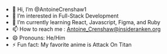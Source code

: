 - 👋 Hi, I’m @AntoineCrenshaw1
- 👀 I’m interested in Full-Stack Development
- 🌱 I’m currently learning React, Javascript, Figma, and Ruby
- 📫 How to reach me : Antoine_Crenshaw@insideranken.org
- 😄 Pronouns: He/Him
- ⚡ Fun fact: My favorite anime is Attack On Titan

<!---
AntoineCrenshaw1/AntoineCrenshaw1 is a ✨ special ✨ repository because its `README.md` (this file) appears on your GitHub profile.
You can click the Preview link to take a look at your changes.
--->

